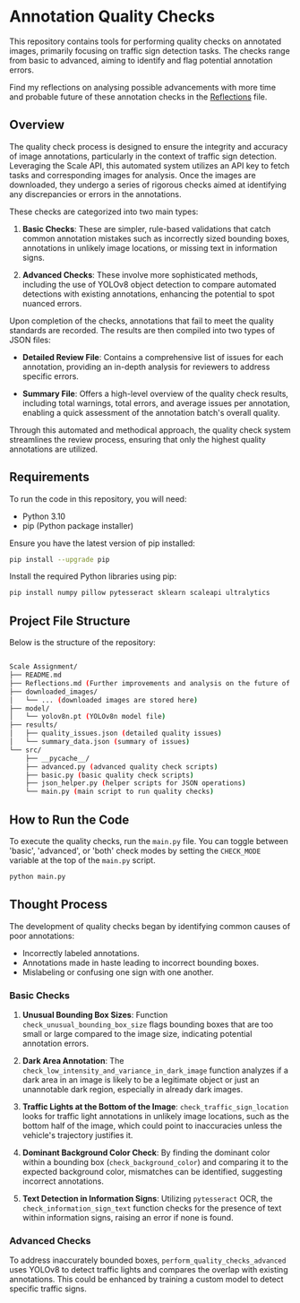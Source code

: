 # Annotation Quality Checks

This repository contains tools for performing quality checks on annotated images, primarily focusing on traffic sign detection tasks. The checks range from basic to advanced, aiming to identify and flag potential annotation errors.

Find my reflections on analysing possible advancements with more time and probable future of these annotation checks in the [Reflections](./Reflections.md) file.

## Overview

The quality check process is designed to ensure the integrity and accuracy of image annotations, particularly in the context of traffic sign detection. Leveraging the Scale API, this automated system utilizes an API key to fetch tasks and corresponding images for analysis. Once the images are downloaded, they undergo a series of rigorous checks aimed at identifying any discrepancies or errors in the annotations.

These checks are categorized into two main types:

1. **Basic Checks**: These are simpler, rule-based validations that catch common annotation mistakes such as incorrectly sized bounding boxes, annotations in unlikely image locations, or missing text in information signs.

2. **Advanced Checks**: These involve more sophisticated methods, including the use of YOLOv8 object detection to compare automated detections with existing annotations, enhancing the potential to spot nuanced errors.

Upon completion of the checks, annotations that fail to meet the quality standards are recorded. The results are then compiled into two types of JSON files:

- **Detailed Review File**: Contains a comprehensive list of issues for each annotation, providing an in-depth analysis for reviewers to address specific errors.

- **Summary File**: Offers a high-level overview of the quality check results, including total warnings, total errors, and average issues per annotation, enabling a quick assessment of the annotation batch's overall quality.

Through this automated and methodical approach, the quality check system streamlines the review process, ensuring that only the highest quality annotations are utilized.

## Requirements

To run the code in this repository, you will need:

- Python 3.10
- pip (Python package installer)

Ensure you have the latest version of pip installed:

```bash
pip install --upgrade pip

```

Install the required Python libraries using pip:

```bash
pip install numpy pillow pytesseract sklearn scaleapi ultralytics

```

## Project File Structure

Below is the structure of the repository:

```sh

Scale Assignment/
├── README.md
├── Reflections.md (Further improvements and analysis on the future of annotation checks)
├── downloaded_images/
│   └── ... (downloaded images are stored here)
├── model/
│   └── yolov8n.pt (YOLOv8n model file)
├── results/
│   ├── quality_issues.json (detailed quality issues)
│   └── summary_data.json (summary of issues)
└── src/
    ├── __pycache__/
    ├── advanced.py (advanced quality check scripts)
    ├── basic.py (basic quality check scripts)
    ├── json_helper.py (helper scripts for JSON operations)
    └── main.py (main script to run quality checks)
```

## How to Run the Code

To execute the quality checks, run the `main.py` file. You can toggle between 'basic', 'advanced', or 'both' check modes by setting the `CHECK_MODE` variable at the top of the `main.py` script.

```bash
python main.py

```

## Thought Process

The development of quality checks began by identifying common causes of poor annotations:

- Incorrectly labeled annotations.
- Annotations made in haste leading to incorrect bounding boxes.
- Mislabeling or confusing one sign with one another.

### Basic Checks

1. **Unusual Bounding Box Sizes**: Function `check_unusual_bounding_box_size` flags bounding boxes that are too small or large compared to the image size, indicating potential annotation errors.

2. **Dark Area Annotation**: The `check_low_intensity_and_variance_in_dark_image` function analyzes if a dark area in an image is likely to be a legitimate object or just an unannotable dark region, especially in already dark images.

3. **Traffic Lights at the Bottom of the Image**: `check_traffic_sign_location` looks for traffic light annotations in unlikely image locations, such as the bottom half of the image, which could point to inaccuracies unless the vehicle's trajectory justifies it.

4. **Dominant Background Color Check**: By finding the dominant color within a bounding box (`check_background_color`) and comparing it to the expected background color, mismatches can be identified, suggesting incorrect annotations.

5. **Text Detection in Information Signs**: Utilizing `pytesseract` OCR, the `check_information_sign_text` function checks for the presence of text within information signs, raising an error if none is found.

### Advanced Checks

To address inaccurately bounded boxes, `perform_quality_checks_advanced` uses YOLOv8 to detect traffic lights and compares the overlap with existing annotations. This could be enhanced by training a custom model to detect specific traffic signs.